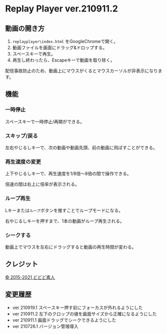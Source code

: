# Replay Player ver.210911.2

## 動画の開き方

1. `replayplayer\index.html` をGoogleChromeで開く。
1. 動画ファイルを画面にドラッグ&ドロップする。
1. スペースキーで再生。
1. 再生し終わったら、Escapeキーで動画を取り除く。

配信事故防止のため、動画上にマウスがくるとマウスカーソルが非表示になります。

## 機能

### 一時停止

スペースキーで一時停止/再開ができる。

### スキップ/戻る

左右やじるしキーで、次の動画や動画先頭、前の動画に飛ばすことができる。

### 再生速度の変更

上下やじるしキーで、再生速度を1/8倍～8倍の間で操作できる。

倍速の間は右上に倍率が表示される。

### ループ再生

Lキーまたは`ループ`ボタンを推すことでループモードになる。

右やじるしキーを押すまで、1本の動画がループ再生される。

### シークする

動画上でマウスを左右にドラッグすると動画の再生時間が変わる。

## クレジット

[© 2015-2021 どどど素人](https://www.twitter.com/super_amateur_c)

## 変更履歴

- ver 210919.1 スペースキー押す前にフォーカスが外れるようにした
- ver 210911.2 左下のクロップの値を画面サイズから正確になるようにした
- ver 210911.1 画面ドラッグでシークできるようにした
- ver 210726.1 バージョン管理導入